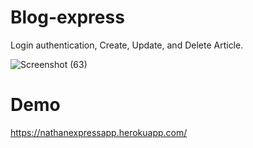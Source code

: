 # Blog-express
Login authentication, Create, Update, and Delete Article.

![Screenshot (63)](https://user-images.githubusercontent.com/102292312/178093878-11161f6f-ac26-4f3c-a81c-79a608e1d76d.png)

# Demo
https://nathanexpressapp.herokuapp.com/
